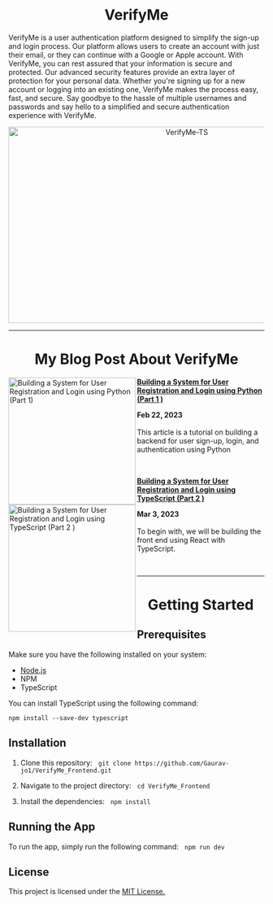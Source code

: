<h1 align='center'> VerifyMe </h1>

VerifyMe is a user authentication platform designed to simplify the sign-up and login process. Our platform allows users to create an account with just their email, or they can continue with a Google or Apple account. With VerifyMe, you can rest assured that your information is secure and protected. Our advanced security features provide an extra layer of protection for your personal data. Whether you're signing up for a new account or logging into an existing one, VerifyMe makes the process easy, fast, and secure. Say goodbye to the hassle of multiple usernames and passwords and say hello to a simplified and secure authentication experience with VerifyMe.

<div align='center'>
<img src="https://user-images.githubusercontent.com/93304640/221342691-61189881-a5c8-4660-9a6d-7bf588a2dadd.png" alt="VerifyMe-TS" height="386" width="686"/>
</div>

<hr/>

<h1 align='center'> My Blog Post About VerifyMe </h1>


<p align="left">
 
<a href="https://gauravjoshi.hashnode.dev/building-a-system-for-user-registration-and-login-using-python-part-1" title="Building a System for User Registration and Login using Python (Part 1 )"><img src="https://cdn.hashnode.com/res/hashnode/image/upload/v1676974049877/b42b5a77-b31a-4caf-afb5-bae6cad2bc3a.png?w=1600&h=840&fit=crop&crop=entropy&auto=compress,format&format=webp" alt="Building a System for User Registration and Login using Python (Part 1)"  width="250px" align="left" /></a>
<a href="https://gauravjoshi.hashnode.dev/building-a-system-for-user-registration-and-login-using-python-part-1" title="Building a System for User Registration and Login using Python (Part 1)"><strong>Building a System for User Registration and Login using Python (Part 1 )</strong></a>
<div><strong>Feb 22, 2023 </strong></div>
<br/>This article is a tutorial on building a backend for user sign-up, login, and authentication using Python
</p> <br/>

<p align="left">
 
<a href="https://gauravjoshi.hashnode.dev/building-a-system-for-user-registration-and-login-using-typescript-part-2" title="Building a System for User Registration and Login using TypeScript (Part 2 )"><img src="https://cdn.hashnode.com/res/hashnode/image/upload/v1677313533900/a1bc56f9-e1ba-459c-85e6-55da79f5ce33.png?w=1600&h=840&fit=crop&crop=entropy&auto=compress,format&format=webp" alt="Building a System for User Registration and Login using TypeScript (Part 2 )"  width="250px" align="left" /></a>
<a href="https://gauravjoshi.hashnode.dev/building-a-system-for-user-registration-and-login-using-typescript-part-2" title="Building a System for User Registration and Login using TypeScript (Part 2 )"><strong>Building a System for User Registration and Login using TypeScript (Part 2 )</strong></a>
<div><strong>Mar 3, 2023 </strong></div>
<br/>To begin with, we will be building the front end using React with TypeScript.
</p> <br/> 

<hr/>
<h1 align='center'> Getting Started </h1>

## Prerequisites
Make sure you have the following installed on your system:

<ul>
 <li> <a href="https://nodejs.org/en/t">Node.js</a> </li>
 <li> NPM </li>
 <li> TypeScript</li>
</ul>

You can install TypeScript using the following command:

```npm install --save-dev typescript```

## Installation

1. Clone this repository: &nbsp; ```git clone https://github.com/Gaurav-jo1/VerifyMe_Frontend.git```

2. Navigate to the project directory: &nbsp; ```cd VerifyMe_Frontend```

3. Install the dependencies: &nbsp; ```npm install```

## Running the App
To run the app, simply run the following command: &nbsp; ```npm run dev```

## License
This project is licensed under the <a href="https://opensource.org/license/mit/">MIT License.</a>

